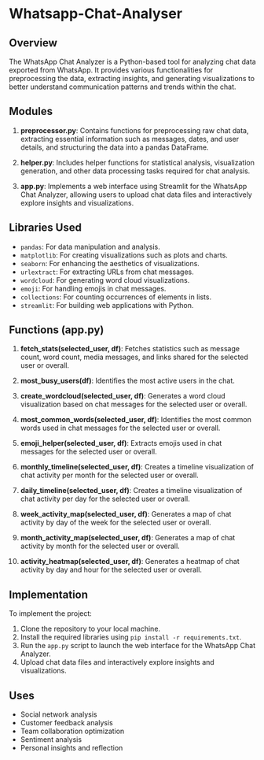 # Whatsapp-Chat-Analyser

## Overview
The WhatsApp Chat Analyzer is a Python-based tool for analyzing chat data exported from WhatsApp. It provides various functionalities for preprocessing the data, extracting insights, and generating visualizations to better understand communication patterns and trends within the chat.

## Modules
1. **preprocessor.py**: Contains functions for preprocessing raw chat data, extracting essential information such as messages, dates, and user details, and structuring the data into a pandas DataFrame.

2. **helper.py**: Includes helper functions for statistical analysis, visualization generation, and other data processing tasks required for chat analysis.

3. **app.py**: Implements a web interface using Streamlit for the WhatsApp Chat Analyzer, allowing users to upload chat data files and interactively explore insights and visualizations.

## Libraries Used
- `pandas`: For data manipulation and analysis.
- `matplotlib`: For creating visualizations such as plots and charts.
- `seaborn`: For enhancing the aesthetics of visualizations.
- `urlextract`: For extracting URLs from chat messages.
- `wordcloud`: For generating word cloud visualizations.
- `emoji`: For handling emojis in chat messages.
- `collections`: For counting occurrences of elements in lists.
- `streamlit`: For building web applications with Python.

## Functions (app.py)
1. **fetch_stats(selected_user, df)**: Fetches statistics such as message count, word count, media messages, and links shared for the selected user or overall.

2. **most_busy_users(df)**: Identifies the most active users in the chat.

3. **create_wordcloud(selected_user, df)**: Generates a word cloud visualization based on chat messages for the selected user or overall.

4. **most_common_words(selected_user, df)**: Identifies the most common words used in chat messages for the selected user or overall.

5. **emoji_helper(selected_user, df)**: Extracts emojis used in chat messages for the selected user or overall.

6. **monthly_timeline(selected_user, df)**: Creates a timeline visualization of chat activity per month for the selected user or overall.

7. **daily_timeline(selected_user, df)**: Creates a timeline visualization of chat activity per day for the selected user or overall.

8. **week_activity_map(selected_user, df)**: Generates a map of chat activity by day of the week for the selected user or overall.

9. **month_activity_map(selected_user, df)**: Generates a map of chat activity by month for the selected user or overall.

10. **activity_heatmap(selected_user, df)**: Generates a heatmap of chat activity by day and hour for the selected user or overall.

## Implementation
To implement the project:
1. Clone the repository to your local machine.
2. Install the required libraries using `pip install -r requirements.txt`.
3. Run the `app.py` script to launch the web interface for the WhatsApp Chat Analyzer.
4. Upload chat data files and interactively explore insights and visualizations.

## Uses
- Social network analysis
- Customer feedback analysis
- Team collaboration optimization
- Sentiment analysis
- Personal insights and reflection
  
